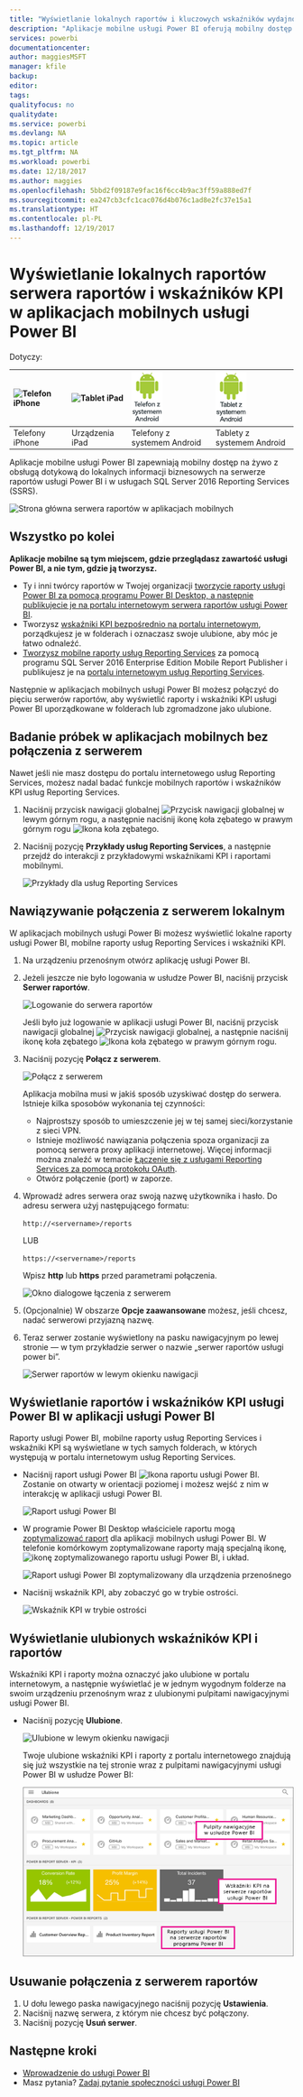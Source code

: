```yaml
---
title: "Wyświetlanie lokalnych raportów i kluczowych wskaźników wydajności w aplikacjach mobilnych Power BI"
description: "Aplikacje mobilne usługi Power BI oferują mobilny dostęp na żywo z obsługą dotykową do lokalnych informacji biznesowych w usługach SQL Server Reporting Services i serwerze raportów usługi Power BI."
services: powerbi
documentationcenter: 
author: maggiesMSFT
manager: kfile
backup: 
editor: 
tags: 
qualityfocus: no
qualitydate: 
ms.service: powerbi
ms.devlang: NA
ms.topic: article
ms.tgt_pltfrm: NA
ms.workload: powerbi
ms.date: 12/18/2017
ms.author: maggies
ms.openlocfilehash: 5bbd2f09187e9fac16f6cc4b9ac3ff59a888ed7f
ms.sourcegitcommit: ea247cb3cfc1cac076d4b076c1ad8e2fc37e15a1
ms.translationtype: HT
ms.contentlocale: pl-PL
ms.lasthandoff: 12/19/2017
---
```

# <a name="view-on-premises-report-server-reports-and-kpis-in-the-power-bi-mobile-apps"></a>Wyświetlanie lokalnych raportów serwera raportów i wskaźników KPI w aplikacjach mobilnych usługi Power BI
Dotyczy:

| ![Telefon iPhone](media/mobile-app-ssrs-kpis-mobile-on-premises-reports/iphone-logo-50-px.png) | ![Tablet iPad](media/mobile-app-ssrs-kpis-mobile-on-premises-reports/ipad-logo-50-px.png) | ![Telefon z systemem Android](media/mobile-app-ssrs-kpis-mobile-on-premises-reports/android-phone-logo-50-px.png) | ![Tablet z systemem Android](media/mobile-app-ssrs-kpis-mobile-on-premises-reports/android-tablet-logo-50-px.png) |
|:--- |:--- |:--- |:--- |
| Telefony iPhone |Urządzenia iPad |Telefony z systemem Android |Tablety z systemem Android |

Aplikacje mobilne usługi Power BI zapewniają mobilny dostęp na żywo z obsługą dotykową do lokalnych informacji biznesowych na serwerze raportów usługi Power BI i w usługach SQL Server 2016 Reporting Services (SSRS). 

 ![Strona główna serwera raportów w aplikacjach mobilnych](media/mobile-app-ssrs-kpis-mobile-on-premises-reports/power-bi-ipad-pbi-report-server-home.png)

## <a name="first-things-first"></a>Wszystko po kolei
**Aplikacje mobilne są tym miejscem, gdzie przeglądasz zawartość usługi Power BI, a nie tym, gdzie ją tworzysz.**

* Ty i inni twórcy raportów w Twojej organizacji [tworzycie raporty usługi Power BI za pomocą programu Power BI Desktop, a następnie publikujecie je na portalu internetowym serwera raportów usługi Power BI](report-server/quickstart-create-powerbi-report.md). 
* Tworzysz [wskaźniki KPI bezpośrednio na portalu internetowym](https://docs.microsoft.com/sql/reporting-services/working-with-kpis-in-reporting-services), porządkujesz je w folderach i oznaczasz swoje ulubione, aby móc je łatwo odnaleźć. 
* [Tworzysz mobilne raporty usług Reporting Services](https://docs.microsoft.com/sql/reporting-services/mobile-reports/create-mobile-reports-with-sql-server-mobile-report-publisher) za pomocą programu SQL Server 2016 Enterprise Edition Mobile Report Publisher i publikujesz je na [portalu internetowym usług Reporting Services](https://docs.microsoft.com/sql/reporting-services/web-portal-ssrs-native-mode).  

Następnie w aplikacjach mobilnych usługi Power BI możesz połączyć do pięciu serwerów raportów, aby wyświetlić raporty i wskaźniki KPI usługi Power BI uporządkowane w folderach lub zgromadzone jako ulubione. 

## <a name="explore-samples-in-the-mobile-apps-without-a-server-connection"></a>Badanie próbek w aplikacjach mobilnych bez połączenia z serwerem
Nawet jeśli nie masz dostępu do portalu internetowego usług Reporting Services, możesz nadal badać funkcje mobilnych raportów i wskaźników KPI usług Reporting Services. 

1. Naciśnij przycisk nawigacji globalnej ![Przycisk nawigacji globalnej](media/mobile-app-ssrs-kpis-mobile-on-premises-reports/power-bi-iphone-global-nav-button.png) w lewym górnym rogu, a następnie naciśnij ikonę koła zębatego w prawym górnym rogu ![Ikona koła zębatego](media/mobile-app-ssrs-kpis-mobile-on-premises-reports/power-bi-ios-settings-icon.png).
2. Naciśnij pozycję **Przykłady usług Reporting Services**, a następnie przejdź do interakcji z przykładowymi wskaźnikami KPI i raportami mobilnymi.
   
   ![Przykłady dla usług Reporting Services](media/mobile-app-ssrs-kpis-mobile-on-premises-reports/power-bi-iphone-ssrs-samples.png)

## <a name="connect-to-an-on-premises-server"></a>Nawiązywanie połączenia z serwerem lokalnym
W aplikacjach mobilnych usługi Power Bi możesz wyświetlić lokalne raporty usługi Power BI, mobilne raporty usług Reporting Services i wskaźniki KPI. 

1. Na urządzeniu przenośnym otwórz aplikację usługi Power BI.
2. Jeżeli jeszcze nie było logowania w usłudze Power BI, naciśnij przycisk **Serwer raportów**.
   
   ![Logowanie do serwera raportów](media/mobile-app-ssrs-kpis-mobile-on-premises-reports/power-bi-connect-to-rs-login.png)
   
   Jeśli było już logowanie w aplikacji usługi Power BI, naciśnij przycisk nawigacji globalnej ![Przycisk nawigacji globalnej](media/mobile-app-ssrs-kpis-mobile-on-premises-reports/power-bi-iphone-global-nav-button.png), a następnie naciśnij ikonę koła zębatego ![Ikona koła zębatego](media/mobile-app-ssrs-kpis-mobile-on-premises-reports/power-bi-ios-settings-icon.png) w prawym górnym rogu.
3. Naciśnij pozycję **Połącz z serwerem**.
   
    ![Połącz z serwerem](media/mobile-app-ssrs-kpis-mobile-on-premises-reports/power-bi-android-server-sign-in.png)

     Aplikacja mobilna musi w jakiś sposób uzyskiwać dostęp do serwera. Istnieje kilka sposobów wykonania tej czynności:

    - Najprostszy sposób to umieszczenie jej w tej samej sieci/korzystanie z sieci VPN.
    - Istnieje możliwość nawiązania połączenia spoza organizacji za pomocą serwera proxy aplikacji internetowej. Więcej informacji można znaleźć w temacie [Łączenie się z usługami Reporting Services za pomocą protokołu OAuth](mobile-oauth-ssrs.md). 
    - Otwórz połączenie (port) w zaporze.

1. Wprowadź adres serwera oraz swoją nazwę użytkownika i hasło. Do adresu serwera użyj następującego formatu:
   
     `http://<servername>/reports`
   
     LUB
   
     `https://<servername>/reports`
   
   Wpisz **http** lub **https** przed parametrami połączenia.
   
    ![Okno dialogowe łączenia z serwerem](media/mobile-app-ssrs-kpis-mobile-on-premises-reports/power-bi-ios-connect-to-server-dialog.png)
5. (Opcjonalnie) W obszarze **Opcje zaawansowane** możesz, jeśli chcesz, nadać serwerowi przyjazną nazwę.
6. Teraz serwer zostanie wyświetlony na pasku nawigacyjnym po lewej stronie — w tym przykładzie serwer o nazwie „serwer raportów usługi power bi”.
   
   ![Serwer raportów w lewym okienku nawigacji](media/mobile-app-ssrs-kpis-mobile-on-premises-reports/power-bi-iphone-left-nav-report-server.png)

## <a name="view-power-bi-reports-and-kpis-in-the-power-bi-app"></a>Wyświetlanie raportów i wskaźników KPI usługi Power BI w aplikacji usługi Power BI
Raporty usługi Power BI, mobilne raporty usług Reporting Services i wskaźniki KPI są wyświetlane w tych samych folderach, w których występują w portalu internetowym usług Reporting Services. 

* Naciśnij raport usługi Power BI ![Ikona raportu usługi Power BI](media/mobile-app-ssrs-kpis-mobile-on-premises-reports/power-bi-rs-mobile-report-icon.png). Zostanie on otwarty w orientacji poziomej i możesz wejść z nim w interakcję w aplikacji usługi Power BI.
  
    ![Raport usługi Power BI](media/mobile-app-ssrs-kpis-mobile-on-premises-reports/power-bi-iphone-report-server-report.png)
* W programie Power BI Desktop właściciele raportu mogą [zoptymalizować raport](desktop-create-phone-report.md) dla aplikacji mobilnych usługi Power BI. W telefonie komórkowym zoptymalizowane raporty mają specjalną ikonę, ![ikonę zoptymalizowanego raportu usługi Power BI](media/mobile-app-ssrs-kpis-mobile-on-premises-reports/power-bi-rs-mobile-optimized-icon.png), i układ.
  
    ![Raport usługi Power BI zoptymalizowany dla urządzenia przenośnego](media/mobile-app-ssrs-kpis-mobile-on-premises-reports/power-bi-rs-mobile-optimized-report.png)
* Naciśnij wskaźnik KPI, aby zobaczyć go w trybie ostrości.
  
    ![Wskaźnik KPI w trybie ostrości](media/mobile-app-ssrs-kpis-mobile-on-premises-reports/pbi_ipad_ssmrp_tile.png)

## <a name="view-your-favorite-kpis-and-reports"></a>Wyświetlanie ulubionych wskaźników KPI i raportów
Wskaźniki KPI i raporty można oznaczyć jako ulubione w portalu internetowym, a następnie wyświetlać je w jednym wygodnym folderze na swoim urządzeniu przenośnym wraz z ulubionymi pulpitami nawigacyjnymi usługi Power BI.

* Naciśnij pozycję **Ulubione**.
  
   ![Ulubione w lewym okienku nawigacji](media/mobile-app-ssrs-kpis-mobile-on-premises-reports/power-bi-ipad-faves-pbi-report-server-update.png)
  
   Twoje ulubione wskaźniki KPI i raporty z portalu internetowego znajdują się już wszystkie na tej stronie wraz z pulpitami nawigacyjnymi usługi Power BI w usłudze Power BI:
  
   ![Raporty i pulpity nawigacyjne usługi Power BI na stronie Ulubione](media/mobile-app-ssrs-kpis-mobile-on-premises-reports/power-bi-ipad-favorites.png)

## <a name="remove-a-connection-to-a-report-server"></a>Usuwanie połączenia z serwerem raportów
1. U dołu lewego paska nawigacyjnego naciśnij pozycję **Ustawienia**.
2. Naciśnij nazwę serwera, z którym nie chcesz być połączony.
3. Naciśnij pozycję **Usuń serwer**.

## <a name="next-steps"></a>Następne kroki
* [Wprowadzenie do usługi Power BI](service-get-started.md)  
* Masz pytania? [Zadaj pytanie społeczności usługi Power BI](http://community.powerbi.com/)

